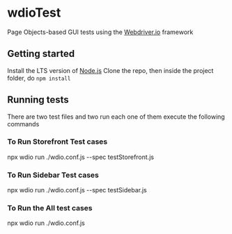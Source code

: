 # wdioTest
Page Objects-based GUI tests using the [Webdriver.io](http://webdriver.io) framework

## Getting started
Install the LTS version of [Node.js](https://nodejs.org)
Clone the repo, then inside the project folder, do `npm install`

## Running tests
There are two test files and two run each one of them execute the following commands

### To Run Storefront Test cases
npx wdio run ./wdio.conf.js --spec testStorefront.js

### To Run Sidebar Test cases
npx wdio run ./wdio.conf.js --spec testSidebar.js

### To Run the All test cases 
npx wdio run ./wdio.conf.js



